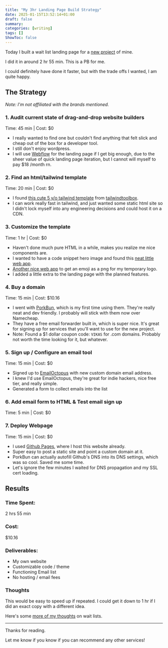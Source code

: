```yaml
---
title: "My 3hr Landing Page Build Strategy"
date: 2025-01-15T13:52:14+01:00
draft: false
summary: 
categories: [writing]
tags: []
ShowToc: false
---
```


Today I built a wait list landing page for a [new project](modergator.com) of mine.

I did it in around 2 hr 55 min. This is a PB for me. 

I could definitely have done it faster, but with the trade offs I wanted, I am quite happy. 

## The Strategy
*Note: I'm not affiliated with the brands mentioned.*

### 1. Audit current state of drag-and-drop website builders
Time: 45 min | Cost: $0
- I really wanted to find one but couldn't find anything that felt slick and cheap out of the box for a developer tool.
- I still don't enjoy wordpress.
- I will use [Webflow](www.webflow.com) for the landing page if I get big enough, due to the sheer value of quick landing page iteration, but I cannot will myself to pay $18 /month rn.

### 2. Find an html/tailwind template
Time: 20 min | Cost: $0
 - I found [this cute 5 y/o tailwind template](https://github.com/tailwindtoolbox/Rainblur-Landing-Page) from [tailwindtoolbox](https://www.tailwindtoolbox.com/).
 - I can work really fast in tailwind, and just wanted some static html site so I didn't lock myself into any engineering decisions and could host it on a CDN.

### 3. Customize the template
Time: 1 hr | Cost: $0
- Haven't done much pure HTML in a while, makes you realize me nice components are.
- I wanted to have a code snippet hero image and found this [neat little web app](https://carbon.now.sh/).
- [Another nice web app](https://emoji.aranja.com/) to get an emoji as a png for my temporary logo.
- I added a little extra to the landing page with the planned features.

### 4. Buy a domain
Time: 15 min | Cost: $10.16
- I went with [PorkBun](https://porkbun.com/), which is my first time using them. They're really neat and dev friendly. I probably will stick with them now over Namecheap. 
- They have a free email forwarder built in, which is super nice. It's great for signing up for services that you'll want to use for the new project.
- Note: Found a $1 dollar coupon code: `VIKAS` for .com domains. Probably not worth the time looking for it, but whatever. 

### 5. Sign up / Configure an email tool
Time: 15 min | Cost: $0
- Signed up to [EmailOctopus](www.emailoctopus.com) with new custom domain email address.
- I knew I'd use EmailOctopus, they're great for indie hackers, nice free tier, and really simple.
- Generated a form to collect emails into the list

### 6. Add email form to HTML & Test email sign up
Time: 5 min | Cost: $0

### 7. Deploy Webpage
Time: 15 min | Cost: $0
- I used [Github Pages](https://pages.github.com/), where I host this website already.
- Super easy to post a static site and point a custom domain at it.
- PorkBun can actually autofill Github's DNS into its DNS settings, which was so cool. Saved me some time.
- Let's ignore the few minutes I waited for DNS propagation and my SSL cert loading.


## Results
### Time Spent: 
2 hrs 55 min

### Cost: 
$10.16

### Deliverables:
- My own website
- Customizable code / theme
- Functioning Email list
- No hosting / email fees

### Thoughts
This would be easy to speed up if repeated. I could get it down to 1 hr if I did an exact copy with a different idea.

Here's some [more of my thoughts](/why-wait-lists) on wait lists.

---
Thanks for reading. 

Let me know if you know if you can recommend any other services!
